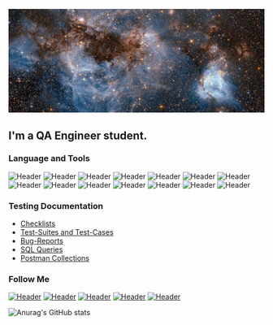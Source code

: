 [![Header](https://github.com/Nikatest/test/blob/main/assets/frame.jpg)](https://vk.com/id6281026/)
## I'm a QA Engineer student. 


### Language and Tools
![Header](https://img.shields.io/badge/Jira-090909?style=for-the-badge&logo=jira&logoColor=136be1)
![Header](https://img.shields.io/badge/Postman-090909?style=for-the-badge&logo=postman&logoColor=f76935)
![Header](https://img.shields.io/badge/Swagger-090909?style=for-the-badge&logo=swagger&logoColor=7ede2b)
![Header](https://img.shields.io/badge/Github-090909?style=for-the-badge&logo=github&logoColor=8cc4d7)
![Header](https://img.shields.io/badge/AzureDevops-090909?style=for-the-badge&logo=azuredevops&logoColor=0074d0)
![Header](https://img.shields.io/badge/Figma-090909?style=for-the-badge&logo=figma&logoColor=7d5fa6)
![Header](https://img.shields.io/badge/Jenkins-090909?style=for-the-badge&logo=jenkins&logoColor=f7f7f7)
![Header](https://img.shields.io/badge/MySQL-090909?style=for-the-badge&logo=mysql&logoColor=00618a)
![Header](https://img.shields.io/badge/MongoDB-090909?style=for-the-badge&logo=mongodb&logoColor=4aa73c)
![Header](https://img.shields.io/badge/DevTools-090909?style=for-the-badge&logo=googlechrome&logoColor=2674f2)
![Header](https://img.shields.io/badge/AndroidStudio-090909?style=for-the-badge&logo=androidstudio&logoColor=3ad07d)
![Header](https://img.shields.io/badge/TestRail-090909?style=for-the-badge&logo=&logoColor=71b556)
![Header](https://img.shields.io/badge/Fiddler-090909?style=for-the-badge&logo=fiddler&logoColor=8cc4d7)
![Header](https://img.shields.io/badge/CharlesProxy-090909?style=for-the-badge&logo=charlesproxy&logoColor=8cc4d7)

### Testing Documentation

- [Checklists](https://github.com/artichokeee/checklist)
- [Test-Suites and Test-Cases](https://github.com/artichokeee/test-cases)
- [Bug-Reports](https://github.com/artichokeee/bug-reports)
- [SQL Queries](https://github.com/artichokeee/SQL)
- [Postman Collections](https://github.com/artichokeee/postman)

### Follow Me
[![Header](https://img.shields.io/badge/Youtube-090909?style=for-the-badge&logo=youtube&logoColor=f70000)](https://www.youtube.com/ArtsiomRusauQALife?sub_confirmation=1)
[![Header](https://img.shields.io/badge/Instagram-090909?style=for-the-badge&logo=instagram&logoColor=9939a3)](https://www.instagram.com/rusau.qalife/)
[![Header](https://img.shields.io/badge/Telegram-090909?style=for-the-badge&logo=telegram&logoColor=31a5db)](https://t.me/qachanell)
[![Header](https://img.shields.io/badge/Twitter-090909?style=for-the-badge&logo=twitter&logoColor=1c96e8)](https://twitter.com/rusau_qa)
[![Header](https://img.shields.io/badge/Linkedin-090909?style=for-the-badge&logo=linkedin&logoColor=0073b1)](https://www.linkedin.com/in/artsiomrusau/)

![Anurag's GitHub stats](https://github-readme-stats.vercel.app/api?username=artichokeee&show_icons=true&theme=radical)